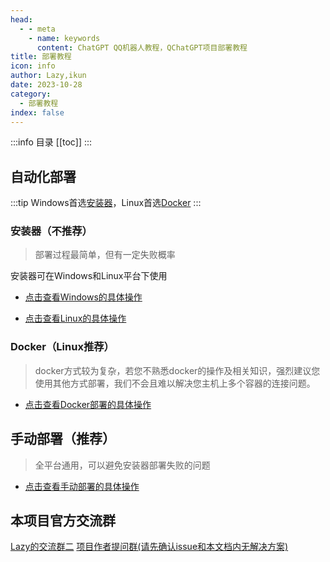 ```yaml
---
head:
  - - meta
    - name: keywords
      content: ChatGPT QQ机器人教程，QChatGPT项目部署教程
title: 部署教程
icon: info
author: Lazy,ikun
date: 2023-10-28
category:
  - 部署教程
index: false
---
```

:::info 目录
[[toc]]
:::
## 自动化部署
:::tip
Windows首选[安装器](#windows)，Linux首选[Docker](#docker)
:::
### 安装器（不推荐）
> 部署过程最简单，但有一定失败概率

安装器可在Windows和Linux平台下使用
- [<HopeIcon icon="windows" size="1.2em"/> 点击查看Windows的具体操作](auto_app_win.md)

- [<HopeIcon icon="linux" size="1.2em"/> 点击查看Linux的具体操作](auto_app_linux.md)
### Docker（Linux推荐）
> docker方式较为复杂，若您不熟悉docker的操作及相关知识，强烈建议您使用其他方式部署，我们不会且难以解决您主机上多个容器的连接问题。
- [<HopeIcon icon="warn" size="1.2em"/> 点击查看Docker部署的具体操作](auto_docker.md)

## 手动部署（推荐）
> 全平台通用，可以避免安装器部署失败的问题
- [<HopeIcon icon="support" size="1.2em"/> 点击查看手动部署的具体操作](manual.md)

## 本项目官方交流群
[Lazy的交流群二](https://qm.qq.com/cgi-bin/qm/qr?_wv=1027&k=T8rXTa9K4Iypw7pKzLqshQ9Yaumey0lz&authKey=yKfFqnoWk2diU73tEqLnKeqhR0%2BKzB9rOVa0dIjUqm6SOlJvZWNp3XmkkPENmw9m&noverify=0&group_code=738382634)
[项目作者提问群(请先确认issue和本文档内无解决方案)](https://qm.qq.com/cgi-bin/qm/qr?_wv=1027&k=cSekvWmyezfCE4O8gXS7lSjkmPinjzpP&authKey=G4jHfz2%2BtQawxCRhn1ZRrQiI8bTvlepQubZL6F9fymFuz8jqZZ4FkYh6lhKLMCd9&noverify=0&group_code=195992197)